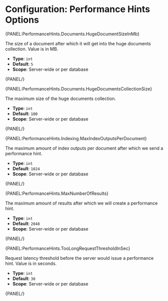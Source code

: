 # Configuration: Performance Hints Options

{PANEL:PerformanceHints.Documents.HugeDocumentSizeInMb}

The size of a document after which it will get into the huge documents collection. Value is in MB.

- **Type**: `int`
- **Default**: `5`
- **Scope**: Server-wide or per database

{PANEL/}

{PANEL:PerformanceHints.Documents.HugeDocumentsCollectionSize}

The maximum size of the huge documents collection.

- **Type**: `int`
- **Default**: `100`
- **Scope**: Server-wide or per database

{PANEL/}

{PANEL:PerformanceHints.Indexing.MaxIndexOutputsPerDocument}

The maximum amount of index outputs per document after which we send a performance hint.

- **Type**: `int`
- **Default**: `1024`
- **Scope**: Server-wide or per database

{PANEL/}

{PANEL:PerformanceHints.MaxNumberOfResults}

The maximum amount of results after which we will create a performance hint.

- **Type**: `int`
- **Default**: `2048`
- **Scope**: Server-wide or per database

{PANEL/}

{PANEL:PerformanceHints.TooLongRequestThresholdInSec}

Request latency threshold before the server would issue a performance hint. Value is in seconds.

- **Type**: `int`
- **Default**: `30`
- **Scope**: Server-wide or per database

{PANEL/}



